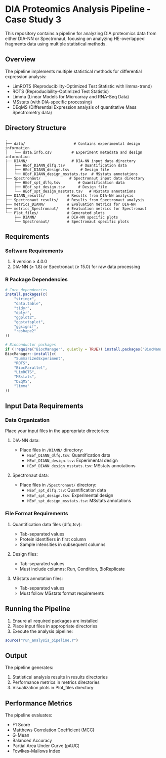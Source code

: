 # DIA Proteomics Analysis Pipeline - Case Study 3

This repository contains a pipeline for analyzing DIA proteomics data from either DIA-NN or Spectronaut, focusing on analyzing HE-overlapped fragments data using multiple statistical methods.

## Overview

The pipeline implements multiple statistical methods for differential expression analysis:
- LimROTS (Reproducibility-Optimized Test Statistic with limma-trend)
- ROTS (Reproducibility-Optimized Test Statistic)
- Limma (Linear Models for Microarray and RNA-Seq Data)
- MSstats (with DIA-specific processing)
- DEqMS (Differential Expression analysis of quantitative Mass Spectrometry data)

## Directory Structure

```
.
├── data/                      # Contains experimental design information
│   └── data.info.csv         # Experiment metadata and design information
├── DIANN/                    # DIA-NN input data directory
│   ├── HEof_DIANN_dlfq.tsv       # Quantification data
│   ├── HEof_DIANN_design.tsv     # Design file
│   └── HEof_DIANN_design_msstats.tsv  # MSstats annotations
├── Spectronaut/             # Spectronaut input data directory
│   ├── HEof_spt_dlfq.tsv        # Quantification data
│   ├── HEof_spt_design.tsv      # Design file
│   └── HEof_spt_design_msstats.tsv   # MSstats annotations
├── DIANN_results/          # Results from DIA-NN analysis
├── Spectronaut_results/    # Results from Spectronaut analysis
├── metrics_DIANN/          # Evaluation metrics for DIA-NN
├── metrics_Spectronaut/    # Evaluation metrics for Spectronaut
└── Plot_files/             # Generated plots
    ├── DIANN/              # DIA-NN specific plots
    └── Spectronaut/        # Spectronaut specific plots
```

## Requirements

### Software Requirements
1. R version ≥ 4.0.0
2. DIA-NN (≥ 1.8) or Spectronaut (≥ 15.0) for raw data processing

### R Package Dependencies

```r
# Core dependencies
install.packages(c(
    "stringr",
    "data.table",
    "tidyr",
    "dplyr",
    "ggplot2",
    "ggstatsplot",
    "ggsignif",
    "reshape2"
))

# Bioconductor packages
if (!require("BiocManager", quietly = TRUE)) install.packages("BiocManager")
BiocManager::install(c(
    "SummarizedExperiment",
    "ROTS",
    "BiocParallel",
    "LimROTS",
    "MSstats",
    "DEqMS",
    "limma"
))
```

## Input Data Requirements

### Data Organization

Place your input files in the appropriate directories:

1. DIA-NN data:
   - Place files in `/DIANN/` directory:
     * `HEof_DIANN_dlfq.tsv`: Quantification data
     * `HEof_DIANN_design.tsv`: Experimental design
     * `HEof_DIANN_design_msstats.tsv`: MSstats annotations

2. Spectronaut data:
   - Place files in `/Spectronaut/` directory:
     * `HEof_spt_dlfq.tsv`: Quantification data
     * `HEof_spt_design.tsv`: Experimental design
     * `HEof_spt_design_msstats.tsv`: MSstats annotations

### File Format Requirements

1. Quantification data files (dlfq.tsv):
   - Tab-separated values
   - Protein identifiers in first column
   - Sample intensities in subsequent columns

2. Design files:
   - Tab-separated values
   - Must include columns: Run, Condition, BioReplicate

3. MSstats annotation files:
   - Tab-separated values
   - Must follow MSstats format requirements

## Running the Pipeline

1. Ensure all required packages are installed
2. Place input files in appropriate directories
3. Execute the analysis pipeline:
```r
source("run_analysis_pipeline.r")
```

## Output

The pipeline generates:
1. Statistical analysis results in results directories
2. Performance metrics in metrics directories
3. Visualization plots in Plot_files directory

## Performance Metrics

The pipeline evaluates:
- F1 Score
- Matthews Correlation Coefficient (MCC)
- G-Mean
- Balanced Accuracy
- Partial Area Under Curve (pAUC)
- Fowlkes-Mallows Index

